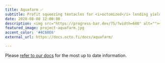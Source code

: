 ```yaml
---
title: Aquafarm ✅
subtitle: Profit squeezing tentacles for <i>octomized</i> lending yields on Ethereum. 
date: 2020-08-08 12:00:00
description: <img src="https://progress-bar.dev/75/?width=600" alt=""></a><br>Brand new platform coming to app.octo.fi for aggregating DeFi opportunities and Tentacles project homebase.
featured_image: project-aquafarm.jpg
accent_color: '#4C60E6'
external_url: https://docs.octo.fi/docs/aquafarm/

---
```


Please [refer to our docs](https://docs.octo.fi) for the most up to date information.
